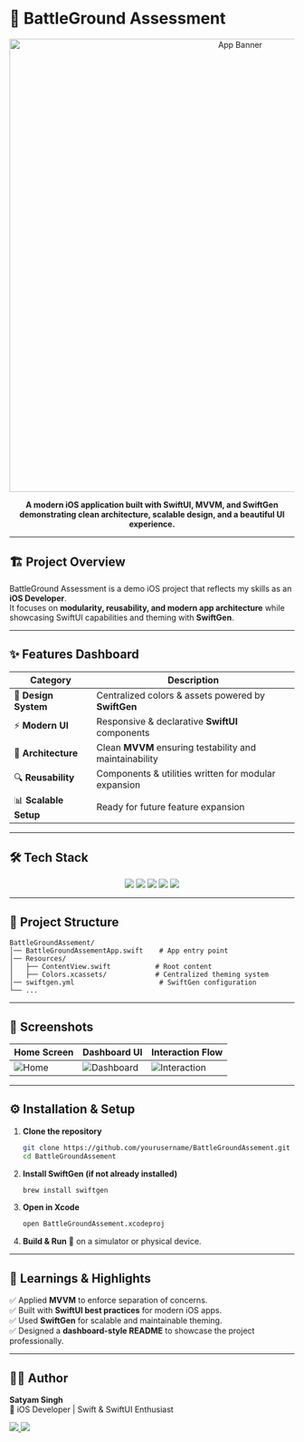 # 📱 BattleGround Assessment  

<p align="center">
  <img src="screenshots/banner.png" alt="App Banner" width="800"/>
</p>  

<p align="center">
  <b>A modern iOS application built with SwiftUI, MVVM, and SwiftGen demonstrating clean architecture, scalable design, and a beautiful UI experience.</b>
</p>  

---

## 🏗️ Project Overview  

BattleGround Assessment is a demo iOS project that reflects my skills as an **iOS Developer**.  
It focuses on **modularity, reusability, and modern app architecture** while showcasing SwiftUI capabilities and theming with **SwiftGen**.  

---

## ✨ Features Dashboard  

| Category             | Description                                                                 |
|----------------------|-----------------------------------------------------------------------------|
| 🎨 **Design System** | Centralized colors & assets powered by **SwiftGen**                        |
| ⚡ **Modern UI**     | Responsive & declarative **SwiftUI** components                            |
| 🧩 **Architecture** | Clean **MVVM** ensuring testability and maintainability                     |
| 🔍 **Reusability**   | Components & utilities written for modular expansion                       |
| 📊 **Scalable Setup**| Ready for future feature expansion                                          |

---

## 🛠️ Tech Stack  

<p align="center">
  <img src="https://img.shields.io/badge/Swift-5.10-orange?style=for-the-badge&logo=swift" />
  <img src="https://img.shields.io/badge/SwiftUI-Declarative-blue?style=for-the-badge&logo=swift" />
  <img src="https://img.shields.io/badge/MVVM-Clean%20Architecture-green?style=for-the-badge" />
  <img src="https://img.shields.io/badge/SwiftGen-Assets%20Management-purple?style=for-the-badge" />
  <img src="https://img.shields.io/badge/Xcode-15+-blue?style=for-the-badge&logo=xcode" />
</p>

---

## 📂 Project Structure  

```plaintext
BattleGroundAssement/
│── BattleGroundAssementApp.swift    # App entry point
│── Resources/
│   ├── ContentView.swift           # Root content
│   ├── Colors.xcassets/            # Centralized theming system
│── swiftgen.yml                     # SwiftGen configuration
└── ...
```

---

## 📸 Screenshots  

| Home Screen | Dashboard UI | Interaction Flow |
|-------------|--------------|------------------|
| ![Home](screenshots/home.png) | ![Dashboard](screenshots/dashboard.png) | ![Interaction](screenshots/interaction.png) |

---

## ⚙️ Installation & Setup  

1. **Clone the repository**
   ```bash
   git clone https://github.com/yourusername/BattleGroundAssement.git
   cd BattleGroundAssement
   ```

2. **Install SwiftGen (if not already installed)**
   ```bash
   brew install swiftgen
   ```

3. **Open in Xcode**
   ```bash
   open BattleGroundAssement.xcodeproj
   ```

4. **Build & Run** 🚀 on a simulator or physical device.

---

## 📖 Learnings & Highlights  

✅ Applied **MVVM** to enforce separation of concerns.  
✅ Built with **SwiftUI best practices** for modern iOS apps.  
✅ Used **SwiftGen** for scalable and maintainable theming.  
✅ Designed a **dashboard-style README** to showcase the project professionally.  

---

## 👨‍💻 Author  

**Satyam Singh**  
💼 iOS Developer | Swift & SwiftUI Enthusiast  

<p align="left">
  <a href="https://linkedin.com/in/yourprofile">
    <img src="https://img.shields.io/badge/LinkedIn-Connect-blue?style=for-the-badge&logo=linkedin" />
  </a>
  <a href="https://github.com/yourusername">
    <img src="https://img.shields.io/badge/GitHub-Follow-black?style=for-the-badge&logo=github" />
  </a>
</p>
